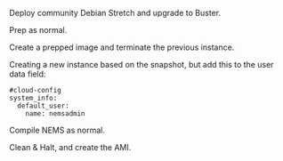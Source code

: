 Deploy community Debian Stretch and upgrade to Buster.

Prep as normal.

Create a prepped image and terminate the previous instance.

Creating a new instance based on the snapshot, but add this to the user data field:

```
#cloud-config
system_info:
  default_user:
    name: nemsadmin
```

Compile NEMS as normal.

Clean & Halt, and create the AMI.
